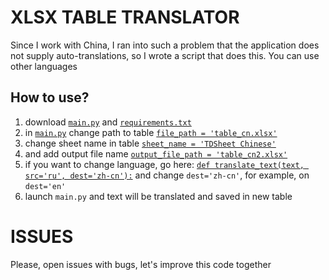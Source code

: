 # XLSX TABLE TRANSLATOR
Since I work with China, I ran into such a problem that the application does not supply auto-translations, so I wrote a script that does this. You can use other languages

## How to use?
1. download [```main.py```](https://github.com/oaoaoaoaoammm/XLSX-TABLE-TRANSLATOR/blob/main/main.py) and [```requirements.txt```](https://github.com/oaoaoaoaoammm/XLSX-TABLE-TRANSLATOR/blob/main/requirements.txt)
2. in [```main.py```](https://github.com/oaoaoaoaoammm/XLSX-TABLE-TRANSLATOR/blob/main/main.py) change path to table [```file_path = 'table_cn.xlsx'```](https://github.com/oaoaoaoaoammm/XLSX-TABLE-TRANSLATOR/blob/2ae422ffc3142ab586af4ff9b54699a446f6577f/main.py#L8)
3. change sheet name in table [```sheet_name = 'TDSheet Chinese'```](https://github.com/oaoaoaoaoammm/XLSX-TABLE-TRANSLATOR/blob/2ae422ffc3142ab586af4ff9b54699a446f6577f/main.py#L10)
4. and add output file name [```output_file_path = 'table_cn2.xlsx'```](https://github.com/oaoaoaoaoammm/XLSX-TABLE-TRANSLATOR/blob/2ae422ffc3142ab586af4ff9b54699a446f6577f/main.py#L12)
5. if you want to change language, go here:
   [```def translate_text(text, src='ru', dest='zh-cn'):```](https://github.com/oaoaoaoaoammm/XLSX-TABLE-TRANSLATOR/blob/2ae422ffc3142ab586af4ff9b54699a446f6577f/main.py#L21)
   and change ```dest='zh-cn'```, for example, on ```dest='en'```
7. launch ```main.py``` and text will be translated and saved in new table


   
# ISSUES
Please, open issues with bugs, let's improve this code together
